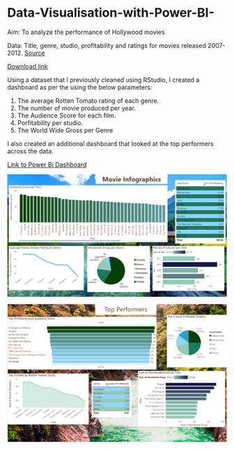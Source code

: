 # Data-Visualisation-with-Power-BI-

Aim: To analyze the performance of Hollywood movies 

Data: Title, genre, studio, profitability and ratings for movies released 2007-2012. [Source](https://www.informationIsBeautiful.net/data) 

[Download link](https://public.tableau.com/app/sample-data/HollywoodsMostProfitableStories.csv)

Using a dataset that I previously cleaned using RStudio, I created a dashboard as per the using the below parameters: 

  1. The average Rotten Tomato rating of each genre. 
  2. The number of movie produced per year.
  3. The Audience Score for each film.
  4. Porfitability per studio.
  5. The World Wide Gross per Genre

I also created an additional dashboard that looked at the top performers across the data. 

[Link to Power Bi Dashboard](https://app.powerbi.com/groups/me/reports/723e5375-385f-4642-81f4-8e5b95db35e6/ReportSection)

![alt text](https://github.com/ClareJD/Data-Visualisation-with-Power-BI-/blob/1a993c6191d46dd813d57da90fd772b38d229e6a/Dashboard%201.PNG)

![alt text](https://github.com/ClareJD/Data-Visualisation-with-Power-BI-/blob/636ab8d1603b43d7ad753c6d20aad240cceebcef/Dashboard%202.PNG)
